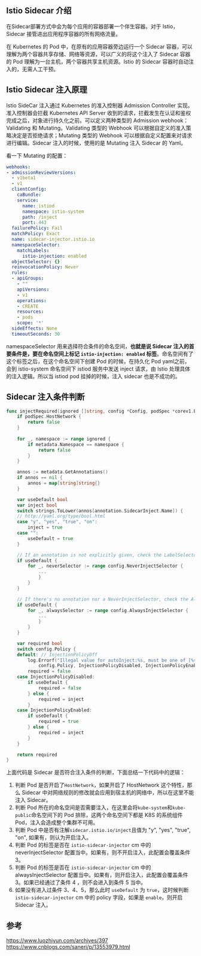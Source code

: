## Istio Sidecar 介绍

在Sidecar部署方式中会为每个应用的容器部署一个伴生容器。对于 Istio，Sidecar 接管进出应用程序容器的所有网络流量。

在 Kubernetes 的 Pod 中，在原有的应用容器旁边运行一个 Sidecar 容器，可以理解为两个容器共享存储、网络等资源，可以广义的将这个注入了 Sidecar 容器的 Pod 理解为一台主机，两个容器共享主机资源。Istio 的 Sidecar 容器时自动注入的，无需人工干预。

## Istio Sidecar 注入原理

Istio SideCar 注入通过 Kubernetes 的准入控制器 Admission Controller 实现。准入控制器会拦截 Kubernetes API Server 收到的请求，拦截发生在认证和鉴权完成之后，对象进行持久化之前。可以定义两种类型的 Admission webhook：Validating 和 Mutating。Validating 类型的 Webhook 可以根据自定义的准入策略决定是否拒绝请求；Mutating 类型的 Webhook 可以根据自定义配置来对请求进行编辑。Sidecar 注入的时候，使用的是 Mutating 注入 Sidecar 的 Yaml。

看一下 Mutating 的配置：
```yaml
webhooks:
- admissionReviewVersions:
  - v1beta1
  - v1
  clientConfig:
    caBundle: 
    service:
      name: istiod
      namespace: istio-system
      path: /inject
      port: 443
  failurePolicy: Fail
  matchPolicy: Exact
  name: sidecar-injector.istio.io
  namespaceSelector:
    matchLabels:
      istio-injection: enabled
  objectSelector: {}
  reinvocationPolicy: Never
  rules:
  - apiGroups:
    - ""
    apiVersions:
    - v1
    operations:
    - CREATE
    resources:
    - pods
    scope: '*'
  sideEffects: None
  timeoutSeconds: 30
```
namespaceSelector 用来选择符合条件的命名空间，**也就是说 Sidecar 注入的首要条件是，要在命名空间上标记 `istio-injection: enabled` 标签**。命名空间有了这个标签之后，在这个命名空间下创建 Pod 的时候，在持久化 Pod yaml之前，会到 istio-system 命名空间下 istiod 服务中发送 inject 请求，由 Istio 处理具体的注入逻辑。所以当 istiod pod 挂掉的时候，注入 sidecar 也是不成功的。

## Sidecar 注入条件判断

```go
func injectRequired(ignored []string, config *Config, podSpec *corev1.PodSpec, metadata *metav1.ObjectMeta) bool {
	if podSpec.HostNetwork {
		return false
	}
	
	for _, namespace := range ignored {
		if metadata.Namespace == namespace {
			return false
		}
	}

	annos := metadata.GetAnnotations()
	if annos == nil {
		annos = map[string]string{}
	}

	var useDefault bool
	var inject bool
	switch strings.ToLower(annos[annotation.SidecarInject.Name]) {
	// http://yaml.org/type/bool.html
	case "y", "yes", "true", "on":
		inject = true
	case "":
		useDefault = true
	}

	// If an annotation is not explicitly given, check the LabelSelectors, starting with NeverInject
	if useDefault {
		for _, neverSelector := range config.NeverInjectSelector {
			...
			}
		}
	}

	// If there's no annotation nor a NeverInjectSelector, check the AlwaysInject one
	if useDefault {
		for _, alwaysSelector := range config.AlwaysInjectSelector {
			...
			}
		}
	}

	var required bool
	switch config.Policy {
	default: // InjectionPolicyOff
		log.Errorf("Illegal value for autoInject:%s, must be one of [%s,%s]. Auto injection disabled!",
			config.Policy, InjectionPolicyDisabled, InjectionPolicyEnabled)
		required = false
	case InjectionPolicyDisabled:
		if useDefault {
			required = false
		} else {
			required = inject
		}
	case InjectionPolicyEnabled:
		if useDefault {
			required = true
		} else {
			required = inject
		}
	}

	return required
}
```
上面代码是 Sidecar 是否符合注入条件的判断，下面总结一下代码中的逻辑：
1. 判断 Pod 是否开启了`HostNetwork`，如果开启了 HostNetwork 这个特性，那么 Sidecar 中对网络规则的修改就会应用到宿主机的网络中，所以在这里不能注入 Sidecar。
2. 判断 Pod 所在的命名空间是否需要注入，在这里会将`kube-system`和`kube-public`命名空间下的 Pod 排除，这两个命名空间下都是 K8S 的系统组件 Pod，注入会造成整个集群不可用。
3. 判断 Pod 中是否有注解`sidecar.istio.io/inject`且值为 "y", "yes", "true", "on", 如果有，则认为开启注入。
4. 判断 Pod 的标签是否在 `istio-sidecar-injector` cm 中的 neverInjectSelector 配置当中。如果有，则不开启注入，此配置会覆盖条件 3。
5. 判断 Pod 的标签是否在 `istio-sidecar-injector` cm 中的 alwaysInjectSelector 配置当中。如果有，则开启注入，此配置会覆盖条件 3。如果已经通过了条件 4 ，则不会进入到条件 5 当中。
6. 如果没有进入过条件 3、4、5，那么此时 `useDefault` 为 `true`，这时候判断`istio-sidecar-injector` cm 中的 policy 字段，如果是 `enable`，则开启 Sidecar 注入。

## 参考
https://www.luozhiyun.com/archives/397
https://www.cnblogs.com/saneri/p/13553979.html

